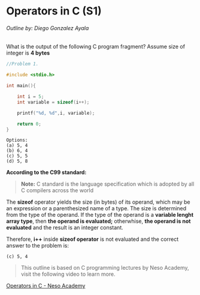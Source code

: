 #  Operators in C (S1)

###### Outline by: Diego Gonzalez Ayala

What is the output of the following C program fragment? Assume size of integer is **4 bytes**

```c
//Problem 1.

#include <stdio.h>

int main(){

    int i = 5;
    int variable = sizeof(i++);

    printf("%d, %d",i, variable);

    return 0;
}
```
```
Options:
(a) 5, 4
(b) 6, 4
(c) 5, 5
(d) 5, 8
```

**According to the C99 standard:**

> **Note:** C standard is the language specification which is adopted by all C compilers across the world
> 
The **sizeof** operator yields the size (in bytes) of its operand, which may be an expression or a parenthesized name of a type. The size is determined from the type of the operand. If the type of the operand is a **variable lenght array type**, then **the operand is evaluated;** otherwhise, **the operand is not evaluated** and the result is an integer constant.

Therefore, **i++** inside **sizeof operator** is not evaluated and the correct answer to the problem is:
```
(c) 5, 4
```


> This outline is based on C programming lectures by Neso Academy, visit the following video to learn more.

<a href="https://www.youtube.com/watch?v=HAKAhma7MQg&list=PLBlnK6fEyqRggZZgYpPMUxdY1CYkZtARR&index=34">Operators in C - Neso Academy</a>



